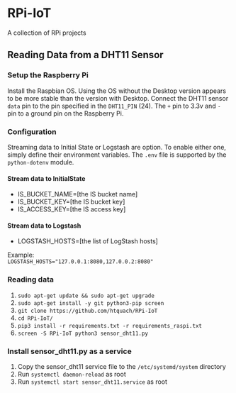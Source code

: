 # RPi-IoT
A collection of RPi projects

## Reading Data from a DHT11 Sensor

### Setup the Raspberry Pi
Install the Raspbian OS.  Using the OS without the Desktop version appears to be more stable than the version with Desktop. Connect the DHT11 sensor `data` pin to the pin specified in the `DHT11_PIN` (24).  The `+` pin to 3.3v and `-` pin to a ground pin on the Raspberry Pi.

### Configuration

Streaming data to Initial State or Logstash are option.  To enable either one, simply define their environment variables.  The `.env` file is supported by the `python-dotenv` module.

#### Stream data to InitialState
   * IS_BUCKET_NAME=[the IS bucket name]
   * IS_BUCKET_KEY=[the IS bucket key]
   * IS_ACCESS_KEY=[the IS access key]

#### Stream data to Logstash
   * LOGSTASH_HOSTS=[the list of LogStash hosts]
     
Example:  
`
LOGSTASH_HOSTS="127.0.0.1:8080,127.0.0.2:8080"
`

### Reading data 
1. `sudo apt-get update && sudo apt-get upgrade`
2. `sudo apt-get install -y git python3-pip screen`
3. `git clone https://github.com/htquach/RPi-IoT`
4. `cd RPi-IoT/`
5. `pip3 install -r requirements.txt -r requirements_raspi.txt`
6. `screen -S RPi-IoT python3 sensor_dht11.py`

### Install sensor_dht11.py as a service
1. Copy the sensor_dht11 service file to the `/etc/systemd/system` directory
2. Run `systemctl daemon-reload` as root
3. Run `systemctl start sensor_dht11.service` as root
